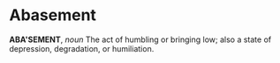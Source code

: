 # Abasement

**ABA'SEMENT**, _noun_ The act of humbling or bringing low; also a state of depression, degradation, or humiliation.
